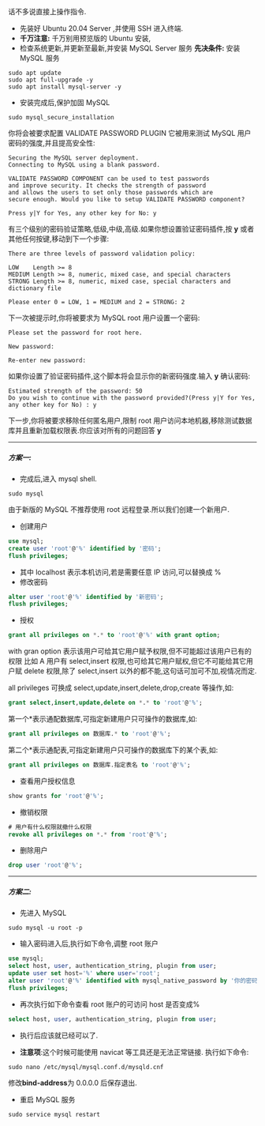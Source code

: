 话不多说直接上操作指令.

- 先装好 Ubuntu 20.04 Server ,并使用 SSH 进入终端.
- **千万注意:** 千万别用预览版的 Ubuntu 安装,
- 检查系统更新,并更新至最新,并安装 MySQL Server 服务
  **先决条件:** 安装 MySQL 服务

```shell
sudo apt update
sudo apt full-upgrade -y
sudo apt install mysql-server -y
```

- 安装完成后,保护加固 MySQL

```shell
sudo mysql_secure_installation
```

你将会被要求配置 VALIDATE PASSWORD PLUGIN 它被用来测试 MySQL 用户密码的强度,并且提高安全性:

```
Securing the MySQL server deployment.
Connecting to MySQL using a blank password.

VALIDATE PASSWORD COMPONENT can be used to test passwords
and improve security. It checks the strength of password
and allows the users to set only those passwords which are
secure enough. Would you like to setup VALIDATE PASSWORD component?

Press y|Y for Yes, any other key for No: y
```

有三个级别的密码验证策略,低级,中级,高级.如果你想设置验证密码插件,按 **y** 或者其他任何按键,移动到下一个步骤:

```
There are three levels of password validation policy:

LOW    Length >= 8
MEDIUM Length >= 8, numeric, mixed case, and special characters
STRONG Length >= 8, numeric, mixed case, special characters and dictionary file

Please enter 0 = LOW, 1 = MEDIUM and 2 = STRONG: 2
```

下一次被提示时,你将被要求为 MySQL root 用户设置一个密码:

```
Please set the password for root here.

New password:

Re-enter new password:
```

如果你设置了验证密码插件,这个脚本将会显示你的新密码强度.输入 **y** 确认密码:

```
Estimated strength of the password: 50
Do you wish to continue with the password provided?(Press y|Y for Yes, any other key for No) : y
```

下一步,你将被要求移除任何匿名用户,限制 root 用户访问本地机器,移除测试数据库并且重新加载权限表.你应该对所有的问题回答 **y**

---

##### 方案一:

- 完成后,进入 mysql shell.

```shell
sudo mysql
```

由于新版的 MySQL 不推荐使用 root 远程登录.所以我们创建一个新用户.

- 创建用户

```sql
use mysql;
create user 'root'@'%' identified by '密码';
flush privileges;
```

- 其中 localhost 表示本机访问,若是需要任意 IP 访问,可以替换成 %
- 修改密码

```sql
alter user 'root'@'%' identified by '新密码';
flush privileges;
```

- 授权

```sql
grant all privileges on *.* to 'root'@'%' with grant option;
```

with gran option 表示该用户可给其它用户赋予权限,但不可能超过该用户已有的权限
比如 A 用户有 select,insert 权限,也可给其它用户赋权,但它不可能给其它用户赋 delete 权限,除了 select,insert 以外的都不能,这句话可加可不加,视情况而定.

all privileges 可换成 select,update,insert,delete,drop,create 等操作,如:

```sql
grant select,insert,update,delete on *.* to 'root'@'%';
```

第一个\*表示通配数据库,可指定新建用户只可操作的数据库,如:

```sql
grant all privileges on 数据库.* to 'root'@'%';
```

第二个\*表示通配表,可指定新建用户只可操作的数据库下的某个表,如:

```sql
grant all privileges on 数据库.指定表名 to 'root'@'%';
```

- 查看用户授权信息

```sql
show grants for 'root'@'%';
```

- 撤销权限

```sql
# 用户有什么权限就撤什么权限
revoke all privileges on *.* from 'root'@'%';
```

- 删除用户

```sql
drop user 'root'@'%';
```

---

##### 方案二:

- 先进入 MySQL

```shell
sudo mysql -u root -p
```

- 输入密码进入后,执行如下命令,调整 root 账户

```sql
use mysql;
select host, user, authentication_string, plugin from user;
update user set host='%' where user='root';
alter user 'root'@'%' identified with mysql_native_password by '你的密码';
flush privileges;
```

- 再次执行如下命令查看 root 账户的可访问 host 是否变成%

```sql
select host, user, authentication_string, plugin from user;
```

- 执行后应该就已经可以了.

- **注意项**:这个时候可能使用 navicat 等工具还是无法正常链接.
  执行如下命令:

```shell
sudo nano /etc/mysql/mysql.conf.d/mysqld.cnf
```

修改**bind-address**为 0.0.0.0 后保存退出.

- 重启 MySQL 服务

```shell
sudo service mysql restart
```
